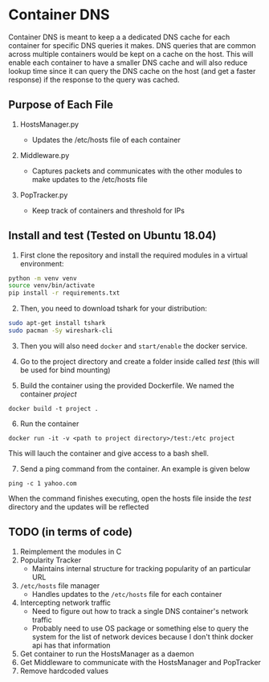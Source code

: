 # Container DNS
Container DNS is meant to keep a a dedicated DNS cache for each container for specific DNS queries it makes. DNS queries that are common across multiple containers would be kept on a cache on the host. This will enable each container to have a smaller DNS cache and will also reduce lookup time since it can query the DNS cache on the host (and get a faster response) if the response to the query was cached.

## Purpose of Each File
1. HostsManager.py
    - Updates the /etc/hosts file of each container

2. Middleware.py
    - Captures packets and communicates with the other modules to make updates to the /etc/hosts file

3. PopTracker.py
    - Keep track of containers and threshold for IPs

## Install and test (Tested on Ubuntu 18.04)

1. First clone the repository and install the required modules in a virtual environment:

```bash
python -m venv venv
source venv/bin/activate
pip install -r requirements.txt
```

2. Then, you need to download tshark for your distribution:

```bash
sudo apt-get install tshark
sudo pacman -Sy wireshark-cli
```
3. Then you will also need `docker` and `start/enable` the docker service. 

4. Go to the project directory and create a folder inside called _test_ (this will be used for bind mounting)

5. Build the container using the provided Dockerfile. We named the container _project_
```
docker build -t project .
```

6. Run the container
```
docker run -it -v <path to project directory>/test:/etc project
```
This will lauch the container and give access to a bash shell.

7. Send a ping command from the container. An example is given below
```
ping -c 1 yahoo.com
```

When the command finishes executing, open the hosts file inside the _test_ directory and the updates will be reflected

## TODO (in terms of code)

1. Reimplement the modules in C
2. Popularity Tracker
    - Maintains internal structure for tracking popularity of an particular URL
3. `/etc/hosts` file manager
    - Handles updates to the `/etc/hosts` file for each container
4. Intercepting network traffic
    - Need to figure out how to track a single DNS container's network traffic
    - Probably need to use OS package or something else to query the system for the list of network devices because I don't think docker api has that information
5. Get container to run the HostsManager as a daemon
6. Get Middleware to communicate with the HostsManager and PopTracker
7. Remove hardcoded values